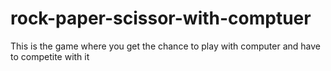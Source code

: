 # rock-paper-scissor-with-comptuer
This is the game  where you get the chance to play with computer and have to competite with it
